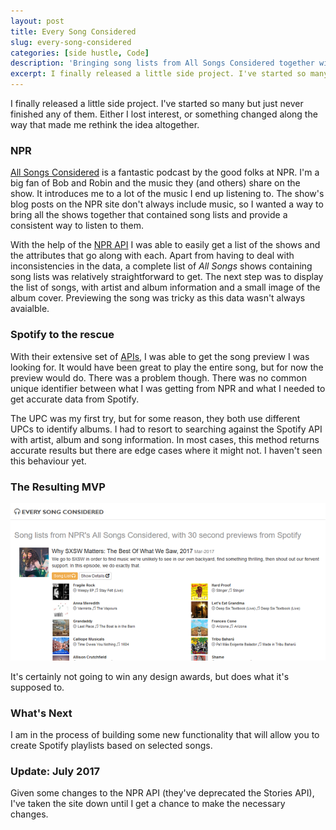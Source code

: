 ```yaml
---
layout: post
title: Every Song Considered
slug: every-song-considered
categories: [side hustle, Code]
description: 'Bringing song lists from All Songs Considered together with Spotify previews'
excerpt: I finally released a little side project. I've started so many but just never finished any of them. Either I lost interest, or something changed along the way that made me rethink the idea altogether.
---
```


I finally released a little side project. I've started so many but just never finished any of them. Either I lost interest, or something changed along the way that made me rethink the idea altogether.

### NPR

[All Songs Considered](http://www.npr.org/sections/allsongs/) is a fantastic podcast by the good folks at NPR. I'm a big fan of Bob and Robin and the music they (and others) share on the show. It introduces me to a lot of the music I end up listening to. The show's blog posts on the NPR site don't always include music, so I wanted a way to bring all the shows together that contained song lists and provide a consistent way to listen to them. 

With the help of the [NPR API](http://www.npr.org/api/index) I was able to easily get a list of the shows and the attributes that go along with each. Apart from having to deal with inconsistencies in the data, a complete list of _All Songs_ shows containing song lists was relatively straightforward to get. The next step was to display the list of songs, with artist and album information and a small image of the album cover. Previewing the song was tricky as this data wasn't always avaialble.

### Spotify to the rescue

With their extensive set of [APIs](https://developer.spotify.com/web-api/), I was able to get the song preview I was looking for. It would have been great to play the entire song, but for now the preview would do. There was a problem though. There was no common unique identifier between what I was getting from NPR and what I needed to get accurate data from Spotify. 

The UPC was my first try, but for some reason, they both use different UPCs to identify albums. I had to resort to searching against the Spotify API with artist, album and song information. In most cases, this method returns accurate results but there are edge cases where it might not. I haven't seen this behaviour yet.

### The Resulting MVP

![](/public/images/2017-03-21_1617.png)

It's certainly not going to win any design awards, but does what it's supposed to. 

### What's Next

I am in the process of building some new functionality that will allow you to create Spotify playlists based on selected songs.

### Update: July 2017

Given some changes to the NPR API (they've deprecated the Stories API), I've taken the site down until I get a chance to make the necessary changes.

